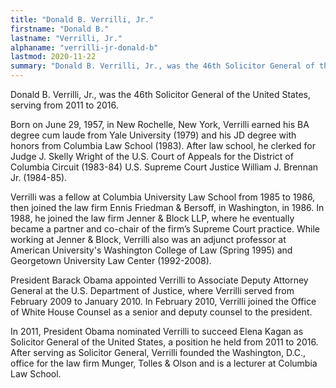```yaml
---
title: "Donald B. Verrilli, Jr."
firstname: "Donald B."
lastname: "Verrilli, Jr."
alphaname: "verrilli-jr-donald-b"
lastmod: 2020-11-22
summary: "Donald B. Verrilli, Jr., was the 46th Solicitor General of the United States, serving from 2011 to 2016. He is currently a partner at law firm Munger, Tolles & Olson."
---
```

Donald B. Verrilli, Jr., was the 46th Solicitor General of the United States, serving from 2011 to 2016.

Born on June 29, 1957, in New Rochelle, New York, Verrilli earned his BA degree cum laude from Yale University (1979) and his JD degree with honors from Columbia Law School (1983). After law school, he clerked for Judge J. Skelly Wright of the U.S. Court of Appeals for the District of Columbia Circuit (1983-84) U.S. Supreme Court Justice William J. Brennan Jr. (1984-85).

Verrilli was a fellow at Columbia University Law School from 1985 to 1986, then joined the law firm Ennis Friedman & Bersoff, in Washington, in 1986. In 1988, he joined the law firm Jenner & Block LLP, where he eventually became a partner and co-chair of the firm’s Supreme Court practice. While working at Jenner & Block, Verrilli also was an adjunct professor at American University's Washington College of Law (Spring 1995) and Georgetown University Law Center (1992-2008).

President Barack Obama appointed Verrilli to Associate Deputy Attorney General at the U.S. Department of Justice, where Verrilli served from February 2009 to January 2010. In February 2010, Verrilli joined the Office of White House Counsel as a senior and deputy counsel to the president.

In 2011, President Obama nominated Verrilli to succeed Elena Kagan as Solicitor General of the United States, a position he held from 2011 to 2016. After serving as Solicitor General, Verrilli founded the Washington, D.C., office for the law firm Munger, Tolles & Olson and is a lecturer at Columbia Law School.

